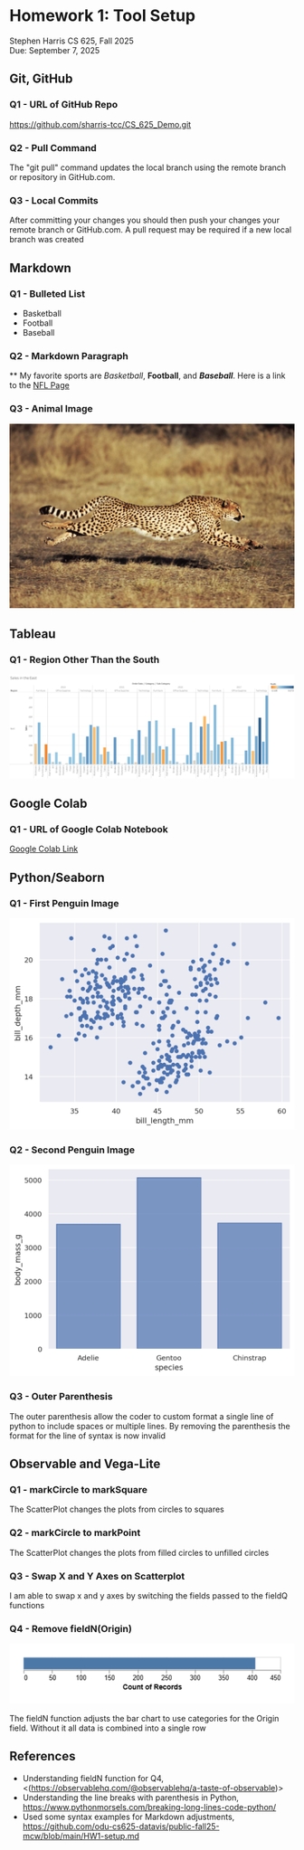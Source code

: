 # Homework 1: Tool Setup

Stephen Harris 
CS 625, Fall 2025  
Due: September 7, 2025

## Git, GitHub

### Q1 - URL of GitHub Repo

https://github.com/sharris-tcc/CS_625_Demo.git

### Q2 - Pull Command

The "git pull" command updates the local branch using the remote branch or repository in GitHub.com.

### Q3 - Local Commits

After committing your changes you should then push your changes your remote branch or GitHub.com.  A pull request may be required if a new local branch was created

## Markdown

### Q1 - Bulleted List

* Basketball
* Football
* Baseball

### Q2 - Markdown Paragraph

** My favorite sports are *Basketball*, **Football**, and ***Baseball***.  Here is a link to the [NFL Page](https://www.nfl.com/)

### Q3 - Animal Image

![This is a picture of a cheetah.](cheetah.jpg)

## Tableau

### Q1 - Region Other Than the South

![Sales East Image](SalesEast.png)

## Google Colab

### Q1 - URL of Google Colab Notebook

[Google Colab Link](https://colab.research.google.com/drive/1EC86TtaIoA-fLQZazziuiBeWtQT0-qpD?usp=sharing)

## Python/Seaborn

### Q1 - First Penguin Image

![PenquinScatterPlot](PenquinScatterPlot.png)

### Q2 - Second Penguin Image

![SpeciesBarChart](SpeciesBarChart.png)

### Q3 - Outer Parenthesis

The outer parenthesis allow the coder to custom format a single line of python to include spaces or multiple lines.  By removing the parenthesis the format for the line of syntax is now invalid

## Observable and Vega-Lite

### Q1 - markCircle to markSquare

The ScatterPlot changes the plots from circles to squares

### Q2 - markCircle to markPoint

The ScatterPlot changes the plots from filled circles to unfilled circles

### Q3 - Swap X and Y Axes on Scatterplot

I am able to swap x and y axes by switching the fields passed to the fieldQ functions

### Q4 - Remove fieldN(Origin)

![ObservableBarChart](ObservableBarChart.png)

The fieldN function adjusts the bar chart to use categories for the Origin field.  Without it all data is combined into a single row

## References

* Understanding fieldN function for Q4, <(https://observablehq.com/@observablehq/a-taste-of-observable)>
* Understanding the line breaks with parenthesis in Python, <https://www.pythonmorsels.com/breaking-long-lines-code-python/>
* Used some syntax examples for Markdown adjustments, <https://github.com/odu-cs625-datavis/public-fall25-mcw/blob/main/HW1-setup.md>
